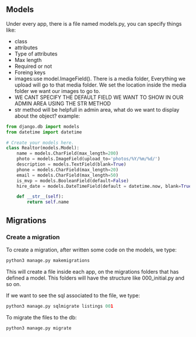 ## Models

Under every app, there is a file named models.py, you can specify things like:
* class
* attributes
* Type of attributes
* Max length
* Required or not
* Foreing keys
* images:use model.ImageField(). There is a media folder, Everything we upload will go to that media folder. We set the location inside the media folder we want our images to go to.
* WE CANT SPECIFY THE DEFAULT FIELD WE WANT TO SHOW IN OUR ADMIN AREA USING THE STR METHOD
* str method will be helpfull in admin area, what do we want to display about the object?
example:

```python
from django.db import models
from datetime import datetime

# Create your models here.
class Realtor(models.Model):
    name = models.CharField(max_length=200)
    photo = models.ImageField(upload_to='photos/%Y/%m/%d/')
    description = models.TextField(blank=True)
    phone = models.CharField(max_length=20)
    email = models.CharField(max_length=50)
    is_mvp = models.BooleanField(default=False)
    hire_date = models.DateTimeField(default = datetime.now, blank=True)

    def __str__(self):
        return self.name

```

## Migrations

### Create a migration

To create a migration, after written some code on the models, we type:

```python
python3 manage.py makemigrations
```
This will create a file inside each app, on the migrations folders that has defined a model. This folders
will have the structure like 000_initial.py and so on.

If we want to see the sql associated to the file, we type:

```python
python3 manage.py sqlmigrate listings 001
```

To migrate the files to the db:

```python
python3 manage.py migrate
```


